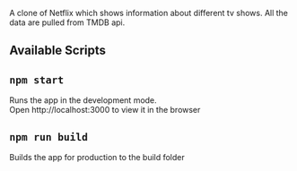A clone of Netflix which shows information about different tv shows. All the data are pulled from TMDB api.

## Available Scripts

## `npm start`
Runs the app in the development mode.\
Open http://localhost:3000 to view it in the browser

## `npm run build`
Builds the app for production to the build folder
